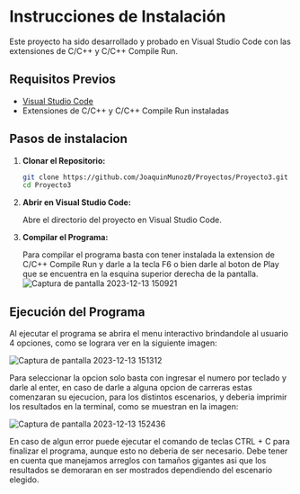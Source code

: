 # Instrucciones de Instalación

Este proyecto ha sido desarrollado y probado en Visual Studio Code con las extensiones de C/C++ y C/C++ Compile Run.

## Requisitos Previos

- [Visual Studio Code](https://code.visualstudio.com/)
- Extensiones de C/C++ y C/C++ Compile Run instaladas

## Pasos de instalacion

1. **Clonar el Repositorio:**

    ```bash
    git clone https://github.com/JoaquinMunoz0/Proyectos/Proyecto3.git
    cd Proyecto3
    ```

2. **Abrir en Visual Studio Code:**

    Abre el directorio del proyecto en Visual Studio Code.

3. **Compilar el Programa:**

    Para compilar el programa basta con tener instalada la extension de C/C++ Compile Run y darle a la tecla F6 o bien darle al boton de Play que se encuentra
    en la esquina superior derecha de la pantalla.
![Captura de pantalla 2023-12-13 150921](https://github.com/JoaquinMunoz0/Proyectos/assets/145179105/7a3b3b9d-83db-47e3-bce6-83f58c1de522)

## Ejecución del Programa

  Al ejecutar el programa se abrira el menu interactivo brindandole al usuario 4 opciones, como se lograra ver en la siguiente imagen:

 ![Captura de pantalla 2023-12-13 151312](https://github.com/JoaquinMunoz0/Proyectos/assets/145179105/14508193-c91f-4423-b595-7b68da374696)
 
Para seleccionar la opcion solo basta con ingresar el numero por teclado y darle al enter, en caso de darle a alguna opcion de carreras estas comenzaran su ejecucion,
para los distintos escenarios, y deberia imprimir los resultados en la terminal, como se muestran en la imagen:

![Captura de pantalla 2023-12-13 152436](https://github.com/JoaquinMunoz0/Proyectos/assets/145179105/f6b16abf-9858-4822-a6ff-bde0e9b06287)

En caso de algun error puede ejecutar el comando de teclas CTRL + C para finalizar el programa, aunque esto no deberia de ser necesario.
Debe tener en cuenta que manejamos arreglos con tamaños gigantes asi que los resultados se demoraran en ser mostrados dependiendo del escenario elegido.
